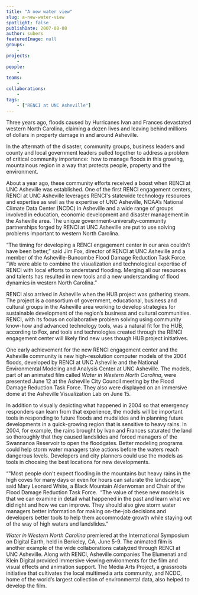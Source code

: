 ```yaml
---
title: "A new water view"
slug: a-new-water-view
spotlight: false
publishDate: 2007-08-08
author: subers
featuredImage: null
groups:
    - 
projects:
    - 
people:
    - 
teams: 
    - 
collaborations:
    - 
tags:
    - ["RENCI at UNC Asheville"]
---
```

Three years ago, floods caused by Hurricanes Ivan and Frances devastated western North Carolina, claiming a dozen lives and leaving behind millions of dollars in property damage in and around Asheville.<!--more-->

In the aftermath of the disaster, community groups, business leaders and county and local government leaders pulled together to address a problem of critical community importance:  how to manage floods in this growing, mountainous region in a way that protects people, property and the environment.

About a year ago, these community efforts received a boost when RENCI at UNC Asheville was established. One of the first RENCI engagement centers, RENCI at UNC Asheville leverages RENCI's statewide technology resources and expertise as well as the expertise of UNC Asheville, NOAA’s National Climate Data Center (NCDC) in Asheville and a wide range of groups involved in education, economic development and disaster management in the Asheville area. The unique government-university-community partnerships forged by RENCI at UNC Asheville are put to use solving problems important to western North Carolina.

“The timing for developing a RENCI engagement center in our area couldn’t have been better,” said Jim Fox, director of RENCI at UNC Asheville and a member of the Asheville-Buncombe Flood Damage Reduction Task Force. “We were able to combine the visualization and technological expertise of RENCI with local efforts to understand flooding. Merging all our resources and talents has resulted in new tools and a new understanding of flood dynamics in western North Carolina.”

RENCI also arrived in Asheville when the HUB project was gathering steam. The project is a consortium of government, educational, business and cultural groups in the Asheville area working to develop strategies for sustainable development of the region’s business and cultural communities. RENCI, with its focus on collaborative problem solving using community know-how and advanced technology tools, was a natural fit for the HUB, according to Fox, and tools and technologies created through the RENCI engagement center will likely find new uses though HUB project initiatives.

One early achievement for the new RENCI engagement center and the Asheville community is new high-resolution computer models of the 2004 floods, developed by RENCI at UNC Asheville and the National Environmental Modeling and Analysis Center at UNC Asheville. The models, part of an animated film called <em>Water in</em> <em>Western North Carolina</em>, were presented June 12 at the Asheville City Council meeting by the Flood Damage Reduction Task Force. They also were displayed on an immersive dome at the Asheville Visualization Lab on June 15.

In addition to visually depicting what happened in 2004 so that emergency responders can learn from that experience, the models will be important tools in responding to future floods and mudslides and in planning future developments in a quick-growing region that is sensitive to heavy rains. In 2004, for example, the rains brought by Ivan and Frances saturated the land so thoroughly that they caused landslides and forced managers of the Swannanoa Reservoir to open the floodgates. Better modeling programs could help storm water managers take actions before the waters reach dangerous levels. Developers and city planners could use the models as tools in choosing the best locations for new developments.

“"Most people don't expect flooding in the mountains but heavy rains in the high coves for many days or even for hours can saturate the landscape,” said Mary Leonard White, a Black Mountain Alderwoman and Chair of the Flood Damage Reduction Task Force.  “The value of these new models is that we can examine in detail what happened in the past and learn what we did right and how we can improve. They should also give storm water managers better information for making on-the-job decisions and developers better tools to help them accommodate growth while staying out of the way of high waters and landslides.”

<em>Water in Western North Carolina</em> premiered at the International Symposium on Digital Earth, held in Berkeley, CA, June 5-9. The animated film is another example of the wide collaborations catalyzed through RENCI at UNC Asheville. Along with RENCI, Asheville companies The Elumenati and Klein Digital provided immersive viewing environments for the film and visual effects and animation support. The Media Arts Project, a grassroots initiative that cultivates the local multimedia arts community, and NCDC, home of the world’s largest collection of environmental data, also helped to develop the film.
